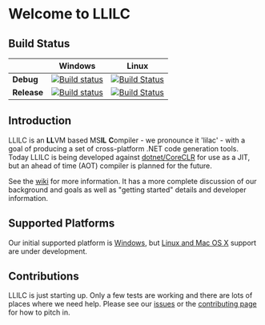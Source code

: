 Welcome to LLILC
================

Build Status
------------

|           |    Windows    |    Linux    |
|-----------|---------------|-------------|
| **Debug** |[![Build status](http://dotnet-ci.cloudapp.net/job/dotnet_llilc_debug_win64/badge/icon)](http://dotnet-ci.cloudapp.net/job/dotnet_llilc_debug_win64/)|[![Build Status](http://dotnet-ci.cloudapp.net/job/dotnet_llilc_linux_debug/badge/icon)](http://dotnet-ci.cloudapp.net/job/dotnet_llilc_linux_debug/)|
|**Release**|[![Build status](http://dotnet-ci.cloudapp.net/job/dotnet_llilc_release_win64/badge/icon)](http://dotnet-ci.cloudapp.net/job/dotnet_llilc_release_win64/)|[![Build Status](http://dotnet-ci.cloudapp.net/job/dotnet_llilc_linux_release/badge/icon)](http://dotnet-ci.cloudapp.net/job/dotnet_llilc_linux_release/)|


Introduction
-------------

LLILC is an **LL**VM based MS**IL** **C**ompiler - we pronounce it 'lilac' -
with a goal of producing a set of cross-platform .NET code generation tools.
Today LLILC is being developed against [dotnet/CoreCLR](https://github.com/dotnet/coreclr)
for use as a JIT, but an ahead of time (AOT) compiler is planned for the future.  

See the [wiki](https://github.com/dotnet/llilc/wiki) for more information.
It has a more complete discussion of our background and goals as well as
"getting started" details and developer information.


Supported Platforms
-------------------

Our initial supported platform is [Windows](https://github.com/dotnet/llilc/wiki/Getting-Started-For-Windows),
but [Linux and Mac OS X](https://github.com/dotnet/llilc/wiki/Getting-Started-For-Linux-and-OS-X)
support are under development.


Contributions
-------------

LLILC is just starting up.  Only a few tests are working and there are lots
of places where we need help.  Please see our [issues](https://github.com/dotnet/llilc/issues)
or the [contributing page](https://github.com/dotnet/llilc/wiki/Areas-To-Contribute)
for how to pitch in.
